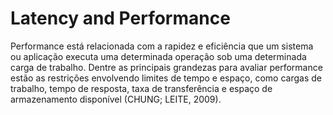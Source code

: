 # Latency and Performance

Performance está relacionada com a rapidez e eficiência que um sistema ou aplicação executa uma determinada operação sob uma determinada carga de trabalho. Dentre as principais grandezas para avaliar performance estão as restrições envolvendo limites de tempo e espaço, como cargas de trabalho, tempo de resposta, taxa de transferência e espaço de armazenamento disponível (CHUNG; LEITE, 2009).


